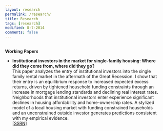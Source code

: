 ```yaml
---
layout: research
permalink: /research/
title: Research
tags: [research]
modified: 8-7-2014
comments: false
---
```


<h4 style="margin-bottom:0px;padding-top:10px;">Working Papers</h4>
<!-- Generated from JabRef by PubList by Truong Nghiem at 11:44 on 2015.09.10. -->
<ul class="biblist">

<!-- Item: Hanson2022 -->
<li ><p>
<b>Institutional investors in the market for single-family housing: Where did they come from, where did they go?</b><br>
This paper analyzes the entry of institutional investors into the single family rental market in the aftermath of the Great Recession. I show that their entry is an equilibrium response to increased expected excess returns, driven by tightened household funding constraints through an increase in mortgage lending standards and declining real interest rates. Neighborhoods that institutional investors enter experience significant declines in housing affordability and home-ownership rates. A stylized model of a local housing market with funding constrained households and an unconstrained outside investor generates predictions consistent with my empirical evidence.<br>  
<a href="https://papers.ssrn.com/sol3/papers.cfm?abstract_id=4268640"  target="_blank">[SSRN]</a>

</div>
</li>
  
</ul> 
